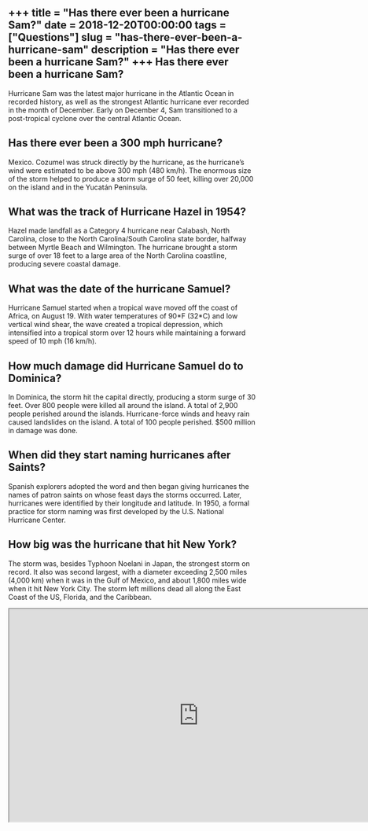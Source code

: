 +++
title = "Has there ever been a hurricane Sam?"
date = 2018-12-20T00:00:00
tags = ["Questions"]
slug = "has-there-ever-been-a-hurricane-sam"
description = "Has there ever been a hurricane Sam?"
+++
Has there ever been a hurricane Sam?
------------------------------------

Hurricane Sam was the latest major hurricane in the Atlantic Ocean in recorded history, as well as the strongest Atlantic hurricane ever recorded in the month of December. Early on December 4, Sam transitioned to a post-tropical cyclone over the central Atlantic Ocean.

Has there ever been a 300 mph hurricane?
----------------------------------------

Mexico. Cozumel was struck directly by the hurricane, as the hurricane’s wind were estimated to be above 300 mph (480 km/h). The enormous size of the storm helped to produce a storm surge of 50 feet, killing over 20,000 on the island and in the Yucatán Peninsula.

What was the track of Hurricane Hazel in 1954?
----------------------------------------------

Hazel made landfall as a Category 4 hurricane near Calabash, North Carolina, close to the North Carolina/South Carolina state border, halfway between Myrtle Beach and Wilmington. The hurricane brought a storm surge of over 18 feet to a large area of the North Carolina coastline, producing severe coastal damage.

What was the date of the hurricane Samuel?
------------------------------------------

Hurricane Samuel started when a tropical wave moved off the coast of Africa, on August 19. With water temperatures of 90\*F (32\*C) and low vertical wind shear, the wave created a tropical depression, which intensified into a tropical storm over 12 hours while maintaining a forward speed of 10 mph (16 km/h).

How much damage did Hurricane Samuel do to Dominica?
----------------------------------------------------

In Dominica, the storm hit the capital directly, producing a storm surge of 30 feet. Over 800 people were killed all around the island. A total of 2,900 people perished around the islands. Hurricane-force winds and heavy rain caused landslides on the island. A total of 100 people perished. $500 million in damage was done.

When did they start naming hurricanes after Saints?
---------------------------------------------------

Spanish explorers adopted the word and then began giving hurricanes the names of patron saints on whose feast days the storms occurred. Later, hurricanes were identified by their longitude and latitude. In 1950, a formal practice for storm naming was first developed by the U.S. National Hurricane Center.

How big was the hurricane that hit New York?
--------------------------------------------

The storm was, besides Typhoon Noelani in Japan, the strongest storm on record. It also was second largest, with a diameter exceeding 2,500 miles (4,000 km) when it was in the Gulf of Mexico, and about 1,800 miles wide when it hit New York City. The storm left millions dead all along the East Coast of the US, Florida, and the Caribbean.

<iframe allow="accelerometer; autoplay; clipboard-write; encrypted-media; gyroscope; picture-in-picture" allowfullscreen="" class="__youtube_prefs__  epyt-is-override  no-lazyload" data-no-lazy="1" data-origheight="433" data-origwidth="770" data-skipgform_ajax_framebjll="" height="433" id="_ytid_55913" loading="lazy" src="https://www.youtube.com/embed/N4WFtofm3Pg?enablejsapi=1&autoplay=0&cc_load_policy=0&cc_lang_pref=&iv_load_policy=1&loop=0&modestbranding=0&rel=1&fs=1&playsinline=0&autohide=2&theme=dark&color=red&controls=1&" title="YouTube player" width="770"></iframe>